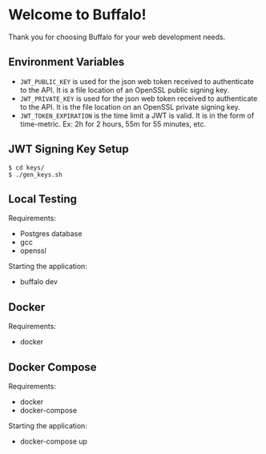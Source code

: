 # Welcome to Buffalo!

Thank you for choosing Buffalo for your web development needs.

## Environment Variables

* `JWT_PUBLIC_KEY` is used for the json web token received to authenticate to the API.  It is a file location of an OpenSSL public signing key.
* `JWT_PRIVATE_KEY` is used for the json web token received to authenticate to the API.  It is the file location on an OpenSSL private signing key.
* `JWT_TOKEN_EXPIRATION` is the time limit a JWT is valid.  It is in the form of time-metric.  Ex: 2h for 2 hours, 55m for 55 minutes, etc.

## JWT Signing Key Setup

```
$ cd keys/
$ ./gen_keys.sh
```

## Local Testing

Requirements:

* Postgres database
* gcc
* openssl

Starting the application:

* buffalo dev

## Docker

Requirements:

* docker

## Docker Compose

Requirements:

* docker
* docker-compose

Starting the application:

* docker-compose up
